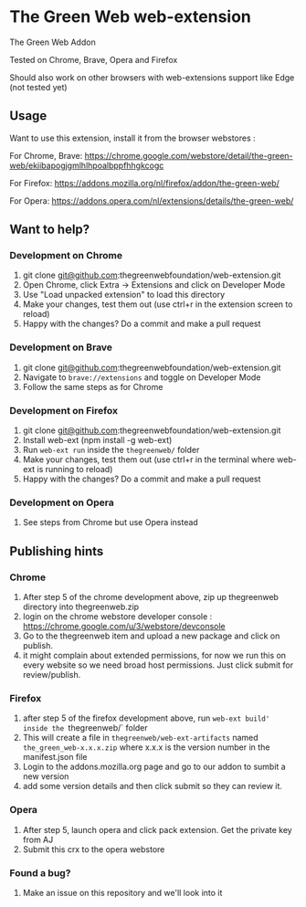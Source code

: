 The Green Web web-extension
===========================

The Green Web Addon 

Tested on Chrome, Brave, Opera and Firefox

Should also work on other browsers with web-extensions support like Edge (not tested yet)

## Usage

Want to use this extension, install it from the browser webstores : 

For Chrome, Brave:
  https://chrome.google.com/webstore/detail/the-green-web/ekiibapogjgmlhlhpoalbppfhhgkcogc
  
For Firefox:
  https://addons.mozilla.org/nl/firefox/addon/the-green-web/

For Opera:
  https://addons.opera.com/nl/extensions/details/the-green-web/

## Want to help?

### Development on Chrome
  1. git clone git@github.com:thegreenwebfoundation/web-extension.git
  2. Open Chrome, click Extra -> Extensions and click on Developer Mode
  3. Use "Load unpacked extension" to load this directory
  4. Make your changes, test them out (use ctrl+r in the extension screen to reload)
  5. Happy with the changes? Do a commit and make a pull request

### Development on Brave
  1. git clone git@github.com:thegreenwebfoundation/web-extension.git
  2. Navigate to `brave://extensions` and toggle on Developer Mode
  3. Follow the same steps as for Chrome
  
### Development on Firefox
  1. git clone git@github.com:thegreenwebfoundation/web-extension.git
  2. Install web-ext (npm install -g web-ext)
  3. Run `web-ext run` inside the `thegreenweb/` folder
  4. Make your changes, test them out (use ctrl+r in the terminal where web-ext is running to reload)
  5. Happy with the changes? Do a commit and make a pull request

### Development on Opera
  1. See steps from Chrome but use Opera instead
  
## Publishing hints
### Chrome
  1. After step 5 of the chrome development above, zip up thegreenweb directory into thegreenweb.zip
  2. login on the chrome webstore developer console : https://chrome.google.com/u/3/webstore/devconsole
  3. Go to the thegreenweb item and upload a new package and click on publish. 
  4. it might complain about extended permissions, for now we run this on every website so we need broad host permissions. 
  Just click submit for review/publish. 
  
### Firefox
  1. after step 5 of the firefox development above, run `web-ext build' inside the `thegreenweb/` folder
  2. This will create a file in `thegreenweb/web-ext-artifacts` named `the_green_web-x.x.x.zip` where x.x.x is the version number in the manifest.json file
  3. Login to the addons.mozilla.org page and go to our addon to sumbit a new version
  4. add some version details and then click submit so they can review it.   
  
### Opera
  1. After step 5, launch opera and click pack extension. Get the private key from AJ
  2. Submit this crx to the opera webstore  
  
### Found a bug?

  1. Make an issue on this repository and we'll look into it
